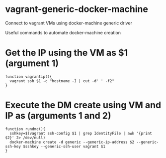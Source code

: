 # vagrant-generic-docker-machine
Connect to vagrant VMs using docker-machine generic driver

Useful commands to automate docker-machine creation

# Get the IP using the VM as $1 (argument 1) 
```zshell
function vagrantip(){
  vagrant ssh $1 -c "hostname -I | cut -d' ' -f2"
}
```

# Execute the DM create using VM and IP as (arguments 1 and 2)
```zshell
function rundmc(){
  sshkey=$(vagrant ssh-config $1 | grep IdentityFile | awk '{print $2}' 2> /dev/null)
  docker-machine create -d generic --generic-ip-address $2 --generic-ssh-key $sshkey --generic-ssh-user vagrant $1
}
```

